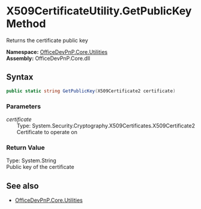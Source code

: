 # X509CertificateUtility.GetPublicKey Method  
Returns the certificate public key  

**Namespace:** [OfficeDevPnP.Core.Utilities](OfficeDevPnP.Core.Utilities.md)  
**Assembly:** OfficeDevPnP.Core.dll  
## Syntax
```C#
public static string GetPublicKey(X509Certificate2 certificate)
```
### Parameters
*certificate*  
&emsp;&emsp;Type: System.Security.Cryptography.X509Certificates.X509Certificate2  
&emsp;&emsp;Certificate to operate on  
  
### Return Value
Type: System.String  
Public key of the certificate

## See also
- [OfficeDevPnP.Core.Utilities](OfficeDevPnP.Core.Utilities.md)
